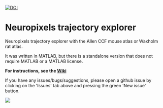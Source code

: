 [![DOI](https://zenodo.org/badge/429406115.svg)](https://zenodo.org/badge/latestdoi/429406115)

# Neuropixels trajectory explorer
Neuropixels trajectory explorer with the Allen CCF mouse atlas or Waxholm rat atlas.

It was written in MATLAB, but there is a standalone version that does not require MATLAB or a MATLAB license.

**For instructions, see the [Wiki](https://github.com/petersaj/neuropixels_trajectory_explorer/wiki)**

If you have any issues/bugs/suggestions, please open a github issue by clicking on the 'Issues' tab above and pressing the green 'New issue' button.

![](https://github.com/petersaj/neuropixels_trajectory_explorer/blob/main/wiki/example_trajectory/1.png)
